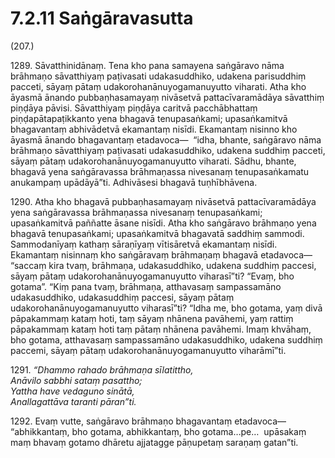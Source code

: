 # 7.2.11 Saṅgāravasutta

(207.)

1289\. Sāvatthinidānaṃ. Tena kho pana samayena saṅgāravo nāma brāhmaṇo sāvatthiyaṃ paṭivasati udakasuddhiko, udakena parisuddhiṃ pacceti, sāyaṃ pātaṃ udakorohanānuyogamanuyutto viharati. Atha kho āyasmā ānando pubbaṇhasamayaṃ nivāsetvā pattacīvaramādāya sāvatthiṃ piṇḍāya pāvisi. Sāvatthiyaṃ piṇḍāya caritvā pacchābhattaṃ piṇḍapātapaṭikkanto yena bhagavā tenupasaṅkami; upasaṅkamitvā bhagavantaṃ abhivādetvā ekamantaṃ nisīdi. Ekamantaṃ nisinno kho āyasmā ānando bhagavantaṃ etadavoca—  “idha, bhante, saṅgāravo nāma brāhmaṇo sāvatthiyaṃ paṭivasati udakasuddhiko, udakena suddhiṃ pacceti, sāyaṃ pātaṃ udakorohanānuyogamanuyutto viharati. Sādhu, bhante, bhagavā yena saṅgāravassa brāhmaṇassa nivesanaṃ tenupasaṅkamatu anukampaṃ upādāyā”ti. Adhivāsesi bhagavā tuṇhībhāvena.

1290\. Atha kho bhagavā pubbaṇhasamayaṃ nivāsetvā pattacīvaramādāya yena saṅgāravassa brāhmaṇassa nivesanaṃ tenupasaṅkami; upasaṅkamitvā paññatte āsane nisīdi. Atha kho saṅgāravo brāhmaṇo yena bhagavā tenupasaṅkami; upasaṅkamitvā bhagavatā saddhiṃ sammodi. Sammodanīyaṃ kathaṃ sāraṇīyaṃ vītisāretvā ekamantaṃ nisīdi. Ekamantaṃ nisinnaṃ kho saṅgāravaṃ brāhmaṇaṃ bhagavā etadavoca—  “saccaṃ kira tvaṃ, brāhmaṇa, udakasuddhiko, udakena suddhiṃ paccesi, sāyaṃ pātaṃ udakorohanānuyogamanuyutto viharasī”ti? “Evaṃ, bho gotama”. “Kiṃ pana tvaṃ, brāhmaṇa, atthavasaṃ sampassamāno udakasuddhiko, udakasuddhiṃ paccesi, sāyaṃ pātaṃ udakorohanānuyogamanuyutto viharasī”ti? “Idha me, bho gotama, yaṃ divā pāpakammaṃ kataṃ hoti, taṃ sāyaṃ nhānena pavāhemi, yaṃ rattiṃ pāpakammaṃ kataṃ hoti taṃ pātaṃ nhānena pavāhemi. Imaṃ khvāhaṃ, bho gotama, atthavasaṃ sampassamāno udakasuddhiko, udakena suddhiṃ paccemi, sāyaṃ pātaṃ udakorohanānuyogamanuyutto viharāmī”ti.

1291\. _“Dhammo rahado brāhmaṇa sīlatittho,_  
_Anāvilo sabbhi sataṃ pasattho;_  
_Yattha have vedaguno sinātā,_  
_Anallagattāva taranti pāran”ti._  

1292\. Evaṃ vutte, saṅgāravo brāhmaṇo bhagavantaṃ etadavoca—  “abhikkantaṃ, bho gotama, abhikkantaṃ, bho gotama…pe…  upāsakaṃ maṃ bhavaṃ gotamo dhāretu ajjatagge pāṇupetaṃ saraṇaṃ gatan”ti.
